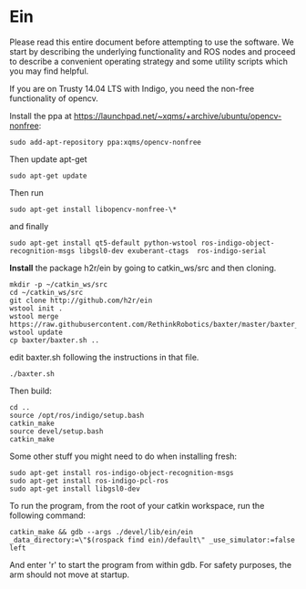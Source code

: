 # Ein

Please read this entire document before attempting to use the
software. We start by describing the underlying functionality and ROS
nodes and proceed to describe a convenient operating strategy and some
utility scripts which you may find helpful.

If you are on Trusty 14.04 LTS with Indigo, you need the non-free functionality of opencv.

Install the ppa at https://launchpad.net/~xqms/+archive/ubuntu/opencv-nonfree:
```
sudo add-apt-repository ppa:xqms/opencv-nonfree
```
Then update apt-get 
```
sudo apt-get update
```
Then run
```
sudo apt-get install libopencv-nonfree-\*
```
and finally 
```
sudo apt-get install qt5-default python-wstool ros-indigo-object-recognition-msgs libgsl0-dev exuberant-ctags  ros-indigo-serial

```

**Install** the package h2r/ein by going to catkin_ws/src and then cloning.
```
mkdir -p ~/catkin_ws/src
cd ~/catkin_ws/src
git clone http://github.com/h2r/ein
wstool init .
wstool merge https://raw.githubusercontent.com/RethinkRobotics/baxter/master/baxter_sdk.rosinstall
wstool update
cp baxter/baxter.sh ..
```
edit baxter.sh following the instructions in that file.
```
./baxter.sh
```

Then build:
```
cd .. 
source /opt/ros/indigo/setup.bash
catkin_make
source devel/setup.bash
catkin_make
```
Some other stuff you might need to do when installing fresh:
```
sudo apt-get install ros-indigo-object-recognition-msgs
sudo apt-get install ros-indigo-pcl-ros
sudo apt-get install libgsl0-dev
```

To run the program, from the root of your catkin workspace, run the
following command:
```
catkin_make && gdb --args ./devel/lib/ein/ein  _data_directory:=\"$(rospack find ein)/default\" _use_simulator:=false left
```

And enter 'r' to start the program from within gdb. For safety purposes, the arm should not move at startup.


